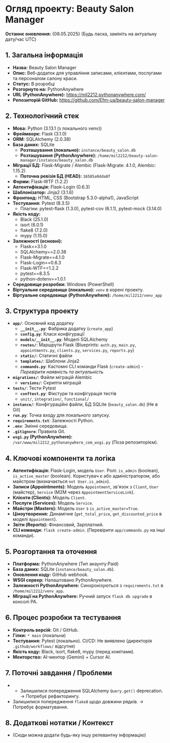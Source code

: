 # Огляд проекту: Beauty Salon Manager

**Останнє оновлення:** {08.05.2025} (Будь ласка, замініть на актуальну дату/час UTC)

## 1. Загальна інформація

- **Назва:** Beauty Salon Manager
- **Опис:** Веб-додаток для управління записами, клієнтами, послугами та персоналом салону краси.
- **Статус:** В розробці
- **Розгорнуто на:** PythonAnywhere
- **URL (PythonAnywhere):** https://mil2212.pythonanywhere.com/
- **Репозиторій GitHub:** https://github.com/Efm-ua/beauty-salon-manager

## 2. Технологічний стек

- **Мова:** Python (3.13.1 (з локального venv))
- **Фреймворк:** Flask (3.1.0)
- **ORM:** SQLAlchemy (2.0.38)
- **База даних:** SQLite
  - **Розташування (локально):** `instance/beauty_salon.db`
  - **Розташування (PythonAnywhere):** `/home/mil2212/beauty-salon-manager/instance/beauty_salon.db`
- **Міграції БД:** Flask-Migrate / Alembic (Flask-Migrate: 4.1.0, Alembic: 1.15.2)
  - **Поточна ревізія БД (HEAD):** `16585a9dda8f`
- **Форми:** Flask-WTF (1.2.2)
- **Автентифікація:** Flask-Login (0.6.3)
- **Шаблонізатор:** Jinja2 (3.1.6)
- **Фронтенд:** HTML, CSS (Bootstrap 5.3.0-alpha1), JavaScript
- **Тестування:** Pytest (8.3.5)
  - Плагіни: pytest-flask (1.3.0), pytest-cov (6.1.1), pytest-mock (3.14.0)
- **Якість коду:**
  - Black (25.1.0)
  - isort (6.0.1)
  - flake8 (7.2.0)
  - mypy (1.15.0)
- **Залежності (основні):**
  - Flask==3.1.0
  - SQLAlchemy==2.0.38
  - Flask-Migrate==4.1.0
  - Flask-Login==0.6.3
  - Flask-WTF==1.2.2
  - pytest==8.3.5
  - python-dotenv==1.0.1
- **Середовище розробки:** Windows (PowerShell)
- **Віртуальне середовище (локально):** `venv` в корені проекту.
- **Віртуальне середовище (PythonAnywhere):** `/home/mil2212/venv_app`

## 3. Структура проекту

- **`app/`**: Основний код додатку
  - **`__init__.py`**: Фабрика додатку (`create_app`)
  - **`config.py`**: Класи конфігурації
  - **`models/__init__.py`**: Моделі SQLAlchemy
  - **`routes/`**: Маршрути Flask (Blueprints: `auth.py`, `main.py`, `appointments.py`, `clients.py`, `services.py`, `reports.py`)
  - **`static/`**: Статичні файли
  - **`templates/`**: Шаблони Jinja2
  - **`commands.py`**: Кастомні CLI команди Flask (`create-admin`) - _Перевірити наявність та актуальність_
- **`migrations/`**: Файли міграцій Alembic
  - **`versions/`**: Скрипти міграцій
- **`tests/`**: Тести Pytest
  - **`conftest.py`**: Фікстури та конфігурація тестів
  - `unit/`, `integration/`, `functional/`
- **`instance/`**: Конфігураційні файли, БД SQLite (`beauty_salon.db`) (Не в Git)
- **`run.py`**: Точка входу для локального запуску.
- **`requirements.txt`**: Залежності Python.
- **`.env`**: Змінні середовища.
- **`.gitignore`**: Правила Git.
- **`wsgi.py` (PythonAnywhere):** `/var/www/mil2212_pythonanywhere_com_wsgi.py` (Поза репозиторієм).

## 4. Ключові компоненти та логіка

- **Автентифікація:** Flask-Login, модель `User`. Ролі: `is_admin` (boolean), `is_active_master` (boolean). Користувач є або адміністратором, або майстром (визначається `not User.is_admin`).
- **Записи (Appointments):** Модель `Appointment`, зв'язок з `Client`, `User` (майстер), `Service` (M2M через `AppointmentServiceLink`).
- **Клієнти (Clients):** Модель `Client`.
- **Послуги (Services):** Модель `Service`.
- **Майстри (Masters):** Модель `User` з `is_active_master=True`.
- **Ціноутворення:** Динамічне (`get_total_price`, `get_discounted_price` в моделі `Appointment`).
- **Звіти (Reports):** Фінансовий, Зарплатний.
- **CLI команди:** `flask create-admin`. (Перевірити `app/commands.py` на інші команди).

## 5. Розгортання та оточення

- **Платформа:** PythonAnywhere (Тип акаунту:Paid)
- **База даних:** SQLite (`instance/beauty_salon.db`).
- **Оновлення коду:** GitHub webhook.
- **WSGI сервер:** Налаштовано PythonAnywhere.
- **Залежності PythonAnywhere:** Синхронізуються з `requirements.txt` в `/home/mil2212/venv_app`.
- **Міграції на PythonAnywhere:** Ручний запуск `flask db upgrade` в консолі PA.

## 6. Процес розробки та тестування

- **Контроль версій:** Git / GitHub.
- **Гілки:** `* main` (локальна)
- **Тестування:** Pytest (локально). CI/CD: Не виявлено (директорія `.github/workflows/` відсутня)
- **Якість коду:** Black, isort, flake8, mypy (перед комітами).
- **Менторство:** AI-ментор (Gemini) + Cursor AI.

## 7. Поточні завдання / Проблеми

- - Залишилися попередження SQLAlchemy `Query.get()` deprecation. -> Потребує рефакторингу.
- Залишилися попередження `flake8` щодо довжини рядків. -> Потребує форматування.

## 8. Додаткові нотатки / Контекст

- (Сюди можна додати будь-яку іншу релевантну інформацію)
